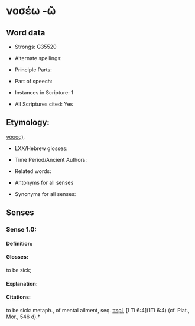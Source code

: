 # νοσέω -ῶ

<!-- Status: S2=NeedsEdits -->
<!-- Lexica used for edits:   -->

## Word data

* Strongs: G35520

* Alternate spellings:



* Principle Parts: 


* Part of speech: 


* Instances in Scripture: 1

* All Scriptures cited: Yes

## Etymology: 

[νόσος]()),

* LXX/Hebrew glosses: 


* Time Period/Ancient Authors: 


* Related words: 

* Antonyms for all senses

* Synonyms for all senses: 


## Senses 


### Sense  1.0: 

#### Definition: 

#### Glosses: 

to be sick; 

#### Explanation: 


#### Citations: 

to be sick: metaph., of mental ailment, seq. [περί](), [I Ti 6:4](1Ti 6:4) (cf. Plat., Mor., 546 d).†
